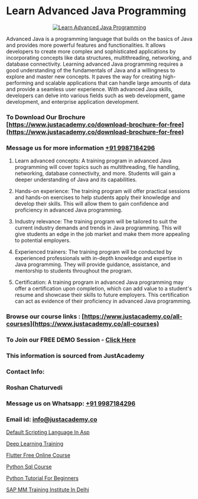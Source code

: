 # Learn Advanced Java Programming

<p align="center">
  <a href="https://justacademy.co/course-detail/core-java-training">
    <img src="https://justacademy.co/storage2/course_image/1677245426_course_image.webp" alt="Learn Advanced Java Programming">
  </a>
</p>


Advanced Java is a programming language that builds on the basics of Java and provides more powerful features and functionalities. It allows developers to create more complex and sophisticated applications by incorporating concepts like data structures, multithreading, networking, and database connectivity. Learning advanced Java programming requires a good understanding of the fundamentals of Java and a willingness to explore and master new concepts. It paves the way for creating high-performing and scalable applications that can handle large amounts of data and provide a seamless user experience. With advanced Java skills, developers can delve into various fields such as web development, game development, and enterprise application development. 
### To Download Our Brochure [https://www.justacademy.co/download-brochure-for-free](https://www.justacademy.co/download-brochure-for-free)
### Message us for more information [+91 9987184296](https://api.whatsapp.com/send?phone=919987184296)
1) Learn advanced concepts: A training program in advanced Java programming will cover topics such as multithreading, file handling, networking, database connectivity, and more. Students will gain a deeper understanding of Java and its capabilities.

2) Hands-on experience: The training program will offer practical sessions and hands-on exercises to help students apply their knowledge and develop their skills. This will allow them to gain confidence and proficiency in advanced Java programming.

3) Industry relevance: The training program will be tailored to suit the current industry demands and trends in Java programming. This will give students an edge in the job market and make them more appealing to potential employers.

4) Experienced trainers: The training program will be conducted by experienced professionals with in-depth knowledge and expertise in Java programming. They will provide guidance, assistance, and mentorship to students throughout the program.

5) Certification: A training program in advanced Java programming may offer a certification upon completion, which can add value to a student's resume and showcase their skills to future employers. This certification can act as evidence of their proficiency in advanced Java programming.

### Browse our course links : [https://www.justacademy.co/all-courses](https://www.justacademy.co/all-courses) 
### To Join our FREE DEMO Session - [Click Here](https://www.justacademy.co/register-for-course-demo)


### This information is sourced from JustAcademy
### Contact Info:
### Roshan Chaturvedi
### Message us on Whatsapp: [+91 9987184296](https://api.whatsapp.com/send?phone=919987184296)
### Email id: [info@justacademy.co](mailto:info@justacademy.co)
                
[Default Scripting Language In Asp](https://www.linkedin.com/pulse/default-scripting-language-asp-justacademy-cupertino-bqnzc?trackingId=V4kBtDVvArhZWADioheZMw%3D%3D&lipi=urn%3Ali%3Apage%3Ad_flagship3_company_admin%3BgBhGnALRQwW8mE6l8mJTTg%3D%3D)

[Deep Learning Training](https://www.linkedin.com/pulse/deep-learning-training-justacademyderby-i5wbe?trackingId=whk7SR11LH8TfzxNWd3rvw%3D%3D&lipi=urn%3Ali%3Apage%3Ad_flagship3_company_admin%3BPi8IvO9YQ5y8xQZ23yq6yg%3D%3D)

[Flutter Free Online Course](https://medium.com/@mahi3106/flutter-free-online-course-382995149614)

[Python Sql Course](https://medium.com/@akanshapatil/python-sql-course-8f6c98d49f7c)

[Python Tutorial For Beginners](https://justacademyin.github.io/justacademy/python-tutorial-for-beginners)

[SAP MM Training Institute In Delhi](https://justacademyin.github.io/Articles/SAP-MM-Training-Institute-In-Delhi)

